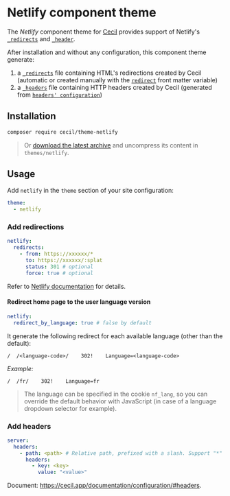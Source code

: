 # Netlify component theme

The _Netlify_ component theme for [Cecil](https://cecil.app) provides support of Netlify's [`_redirects`](https://docs.netlify.com/routing/redirects/) and [`_header`](https://docs.netlify.com/routing/headers/).

After installation and without any configuration, this component theme generate:

1. a [`_redirects`](./layouts/_default/page.netlify_redirects.twig) file containing HTML's redirections created by Cecil (automatic or created manually with the [`redirect`](https://cecil.app/documentation/content/#redirect) front matter variable)
2. a [`_headers`](./layouts/_default/page.netlify_headers.twig) file containing HTTP headers created by Cecil (generated from [`headers' configuration`](https://cecil.app/documentation/configuration/#headers))

## Installation

```bash
composer require cecil/theme-netlify
```

> Or [download the latest archive](https://github.com/Cecilapp/theme-netlify/releases/latest/) and uncompress its content in `themes/netlify`.

## Usage

Add `netlify` in the `theme` section of your site configuration:

```yaml
theme:
  - netlify
```

### Add redirections

```yaml
netlify:
  redirects:
    - from: https://xxxxxx/*
      to: https://xxxxxx/:splat
      status: 301 # optional
      force: true # optional
```

Refer to [Netlify documentation](https://docs.netlify.com/routing/redirects/redirect-options/) for details.

#### Redirect home page to the user language version

```yaml
netlify:
  redirect_by_language: true # false by default
```

It generate the following redirect for each available language (other than the default):

```
/  /<language-code>/    302!    Language=<language-code>
```

_Example:_

```
/  /fr/    302!    Language=fr
```

> The language can be specified in the cookie `nf_lang`, so you can override the default behavior with JavaScript (in case of a language dropdown selector for example).

### Add headers

```yaml
server:
  headers:
    - path: <path> # Relative path, prefixed with a slash. Support "*" wildcard.
      headers:
        - key: <key>
          value: "<value>"
```

Document: <https://cecil.app/documentation/configuration/#headers>.
